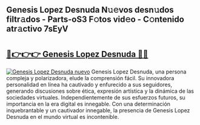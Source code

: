 ## Genesis Lopez Desnuda N𝚞𝚎vos desn𝚞dos filtr𝚊dos - Parts-oS3 F𝚘tos vid𝚎o - C𝚘ntenido atr𝚊ctivo 7sEyV

# <h2><a href="http://mb79wb.tromn.icu/?c=Genesis+Lopez+Desnuda">🔗👉👉👉 Genesis Lopez Desnuda 🔗🔗</a></h2>

[![Genesis Lopez Desnuda nuevo](https://i.imgur.com/pEAQMta.gif)](http://mb79wb.tromn.icu/?c=Genesis+Lopez+Desnuda)
Genesis Lopez Desnuda, una persona compleja y polarizadora, elude la comprensión fácil. Su innovadora personalidad en línea ha cautivado y enfurecido a sus seguidores, generando discusiones sobre ética, expresión artística y la dinámica de las sociedades virtuales. Independientemente de sus esfuerzos futuros, su importancia en la era digital es innegable. Con una determinación inquebrantable y un cautivador innegable, la presencia de Genesis Lopez Desnuda en el mundo virtual es incontenible.
